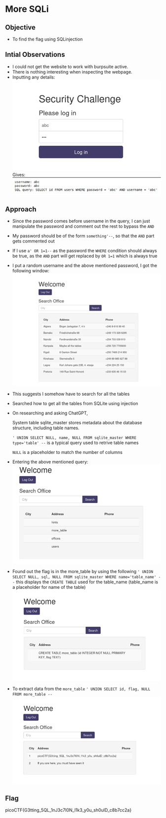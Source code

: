 # More SQLi

## Objective
- To find the flag using SQLinjection

## Intial Observations
- I could not get the website to work with burpsuite active.
- There is nothing interesting when inspecting the webpage.
- Inputting any details:
![alt text](images/image-5.png)
Gives:
![alt text](images/image-6.png)
 
## Approach
- Since the password comes before username in the query, I can just manipulate the password and comment out the rest to bypass the `AND`
- My password should be of the form `something'--`, so that the `AND` part gets commented out
- If I use `a' OR 1=1--` as the password the `WHERE` condition should always be true, as the `AND` part will get replaced by `OR 1=1` which is always true
- I put a random username and the above mentioned password, I got the following window: 
![alt text](images/image-7.png)
- This suggests I somehow have to search for all the tables
- Searched how to get all the tables from SQLite using injection
- On researching and asking ChatGPT, 
    
    System table sqlite_master stores metadata about the database structure, including table names.

    `' UNION SELECT NULL, name, NULL FROM sqlite_master WHERE type='table' --` is a typical query used to retrive table names

    `NULL` is a placeholder to match the number of columns 
- Entering the above mentioned query:
![alt text](images/image-9.png)
- Found out the flag is in the more_table by using the following
`' UNION SELECT NULL, sql, NULL FROM sqlite_master WHERE name='table_name' --` this displays the `CREATE TABLE` used for the table_name (table_name is a placeholder for name of the table)
![alt text](images/image-12.png)
- To extract data from the `more_table`
`' UNION SELECT id, flag, NULL FROM more_table --`
![alt text](images/image-13.png)

## Flag
picoCTF{G3tting_5QL_1nJ3c7I0N_l1k3_y0u_sh0ulD_c8b7cc2a}



